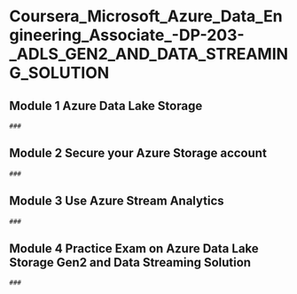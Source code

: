 # Coursera_Microsoft_Azure_Data_Engineering_Associate_-DP-203-_ADLS_GEN2_AND_DATA_STREAMING_SOLUTION

  ## Module 1 Azure Data Lake Storage
    ###
    
  ## Module 2 Secure your Azure Storage account
    ###
    
  ## Module 3 Use Azure Stream Analytics
    ###
    
  ## Module 4 Practice Exam on Azure Data Lake Storage Gen2 and Data Streaming Solution
    ###

    
